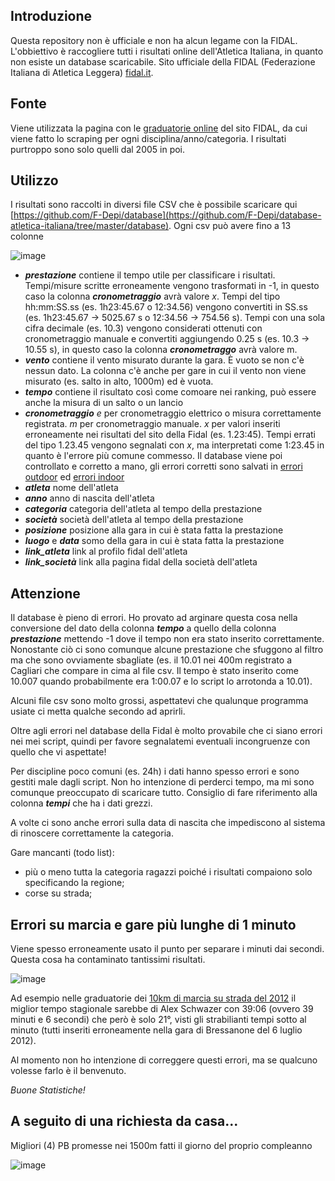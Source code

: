 ## Introduzione
Questa repository non è ufficiale e non ha alcun legame con la FIDAL.
L'obbiettivo è raccogliere tutti i risultati online dell'Atletica Italiana, in quanto non esiste un database scaricabile.
Sito ufficiale della FIDAL (Federazione Italiana di Atletica Leggera) [fidal.it](http://www.fidal.it/).

## Fonte
Viene utilizzata la pagina con le [graduatorie online](http://www.fidal.it/risultati/2019/COD7650/Index.htm) del sito FIDAL, da cui viene fatto lo scraping per ogni disciplina/anno/categoria.
I risultati purtroppo sono solo quelli dal 2005 in poi.

## Utilizzo
I risultati sono raccolti in diversi file CSV che è possibile scaricare qui [https://github.com/F-Depi/database](https://github.com/F-Depi/database-atletica-italiana/tree/master/database).
Ogni csv può avere fino a 13 colonne

![image](https://github.com/user-attachments/assets/c0a06917-bf55-4695-9d5f-55099fddbe94)

- ***prestazione*** contiene il tempo utile per classificare i risultati. Tempi/misure scritte erroneamente vengono trasformati in -1, in questo caso la colonna ***cronometraggio*** avrà valore _x_. Tempi del tipo hh:mm:SS.ss (es. 1h23:45.67 o 12:34.56) vengono convertiti in SS.ss (es. 1h23:45.67 -> 5025.67 s o 12:34.56 -> 754.56 s). Tempi con una sola cifra decimale (es. 10.3) vengono considerati ottenuti con cronometraggio manuale e convertiti aggiungendo 0.25 s (es. 10.3 -> 10.55 s), in questo caso la colonna ***cronometraggo*** avrà valore m.
- ***vento*** contiene il vento misurato durante la gara. È vuoto se non c'è nessun dato. La colonna c'è anche per gare in cui il vento non viene misurato (es. salto in alto, 1000m) ed è vuota.
- ***tempo*** contiene il risultato così come comoare nei ranking, può essere anche la misura di un salto o un lancio
- ***cronometraggio*** _e_ per cronometraggio elettrico o misura correttamente registrata. _m_ per cronometraggio manuale. _x_ per valori inseriti erroneamente nei risultati del sito della Fidal (es. 1.23:45). Tempi errati del tipo 1.23.45 vengono segnalati con _x_, ma interpretati come 1:23.45 in quanto è l'errore più comune commesso. Il database viene poi controllato e corretto a mano, gli errori corretti sono salvati in [errori outdoor](https://github.com/F-Depi/database-atletica-italiana/blob/master/database/outdoor/errori.csv) ed [errori indoor](https://github.com/F-Depi/database-atletica-italiana/blob/master/database/indoor/errori.csv)
- ***atleta*** nome dell'atleta
- ***anno*** anno di nascita dell'atleta
- ***categoria*** categoria dell'atleta al tempo della prestazione
- ***società*** società dell'atleta al tempo della prestazione
- ***posizione*** posizione alla gara in cui è stata fatta la prestazione
- ***luogo*** e ***data*** somo della gara in cui è stata fatta la prestazione
- ***link_atleta*** link al profilo fidal dell'atleta
- ***link_società*** link alla pagina fidal della società dell'atleta

## Attenzione
Il database è pieno di errori. Ho provato ad arginare questa cosa nella
conversione del dato della colonna ***tempo*** a quello della colonna
***prestazione*** mettendo -1 dove il tempo non era stato inserito correttamente.
Nonostante ciò ci sono comunque alcune prestazione che sfuggono al filtro ma che
sono ovviamente sbagliate (es. il 10.01 nei 400m registrato a Cagliari che
compare in cima al file csv. Il tempo è stato inserito come 10.007 quando
probabilmente era 1:00.07 e lo script lo arrotonda a 10.01).

Alcuni file csv sono molto grossi, aspettatevi che qualunque programma usiate
ci metta qualche secondo ad aprirli.

Oltre agli errori nel database della Fidal è molto provabile che ci siano errori
nei mei script, quindi per favore segnalatemi eventuali incongruenze con quello che vi aspettate!

Per discipline poco comuni (es. 24h) i dati hanno spesso errori e sono gestiti
male dagli script. Non ho intenzione di perderci tempo, ma mi sono comunque
preoccupato di scaricare tutto. Consiglio di fare riferimento alla colonna
***tempi*** che ha i dati grezzi.

A volte ci sono anche errori sulla data di nascita che impediscono al sistema
di rinoscere correttamente la categoria.

Gare mancanti (todo list):
 - più o meno tutta la categoria ragazzi poiché i risultati compaiono solo
 specificando la regione;
 - corse su strada;


## Errori su marcia e gare più lunghe di 1 minuto

Viene spesso erroneamente usato il punto per separare i minuti dai secondi. Questa cosa ha contaminato tantissimi risultati.

![image](https://github.com/F-Depi/database-atletica-italiana/assets/120582465/5535fc56-5779-44b3-9b3f-74ede643c6ec)

Ad esempio nelle graduatorie dei [10km di marcia su strada del 2012](https://www.fidal.it/graduatorie.php?anno=2012&tipo_attivita=S&sesso=M&categoria=XM&gara=49&tipologia_estrazione=2&vento=0&regione=0&nazionalita=2&limite=0&societa=&submit=Invia) il miglior tempo stagionale sarebbe di Alex Schwazer con 39:06 (ovvero 39 minuti e 6 secondi) che però è solo 21°, visti gli strabilianti tempi sotto al minuto (tutti inseriti erroneamente nella gara di Bressanone del 6 luglio 2012).

Al momento non ho intenzione di correggere questi errori, ma se qualcuno volesse farlo è il benvenuto.


_Buone Statistiche!_


## A seguito di una richiesta da casa...
Migliori (4) PB promesse nei 1500m fatti il giorno del proprio compleanno

![image](https://github.com/user-attachments/assets/85644ab6-1e64-4d01-9802-243df39c8868)

